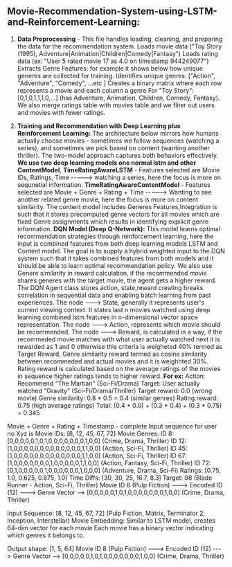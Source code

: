## Movie-Recommendation-System-using-LSTM-and-Reinforcement-Learning:

1. **Data Preprocessing** - 
This file handles loading, cleaning, and preparing the data for the recommendation system.
Loads movie data ("Toy Story (1995), Adventure|Animation|Children|Comedy|Fantasy")
Loads rating data (ex: "User 5 rated movie 17 as 4.0 on timestamp 944249077")
Extracts Genre Features: for example it shows below how unique generes are collected for training.
Identifies unique genres: ["Action", "Adventure", "Comedy", ...etc ]
Creates a binary matrix where each row represents a movie and each column a genre
For "Toy Story": [0,1,0,1,1,1,0,...] (has Adventure, Animation, Children, Comedy, Fantasy).
We also merge ratings table with movies table and we fliter out users and movies with fewer ratings.

2. **Training and Recommendation with Deep Learning plus Reinforcement Learning:**
The architecture below mirrors how humans actually choose movies - sometimes we follow sequences (watching a series), and sometimes we pick based on content (wanting another thriller). The two-model approach captures both behaviors 
effectively.
**We use two deep learning models one normal lstm and other ContentModel**,
**TimeRatingAwareLSTM** - Features selected are Movie IDs, Ratings, Time	-----> watching a series, here the focus is more on sequnetial information.
**TimeRatingAwareContentModel** - Features selected are Movie + Genre + Rating + Time -----> Wanting to see another related genre movie, here the focus is more on content similarity.
The content model includes Generes Features,Integration is such that it stores precomputed genre vectors for all movies which are fixed Genre assignments which results in identifying expilicit genre information.
**DQN Model (Deep Q-Network):**
This model learns optimal recommendation strategies through reinforcement learning, here the input is combined features from both deep learning models LSTM and Content model.
The goal is to supply a hybrid weighted input to the DQN system such that it takes combined features from both models and it should be able to learn optimal recommendation policy.
We also use Genere similarity in reward calculation, if the recommended movie shares generes with the target movie, the agent gets a higher reward. 
The DQN Agent class stores action, state,reward creating breaks correlation in sequential data and enabling batch learning from past experiences.
The node ---> State, generally it represents user's current viewing context. It states last n movies watched using deep learning combined lstm features in n-dimensional vector space representation.
The node ---> Action, represents which movie should be recommended.
The node ---> Reward, is calculated in a way, if the recommeded movie matches with what user actually watched next it is rewarded as 1 and 0 otherwise this criteria is weigheted 40% termed as Target Reward, Genre similarity reward termed as cosine similarity between recommeded and actual movies and it is weighhted 30%. Rating reward is calculated based on the average ratings of the movies in sequence higher ratings tends to higher reward.
**For ex:**
Action: Recommend "The Martian" (Sci-Fi/Drama)
Target: User actually watched "Gravity" (Sci-Fi/Drama/Thriller)
Target reward: 0.0 (wrong movie)
Genre similarity: 0.8 * 0.5 = 0.4 (similar genres)
Rating reward: 0.75 (high average ratings)
Total: (0.4 * 0.0) + (0.3 * 0.4) + (0.3 * 0.75) = 0.345






 
Movie + Genre + Rating + Timestamp - complete Input sequence for user no Xyz is
Movie IDs: [8, 12, 45, 67, 72]
Movie Genres:
ID 8: [0,0,0,0,0,1,0,1,0,0,0,0,0,0,0,1,0,0] (Crime, Drama, Thriller)
ID 12: [1,0,0,0,0,0,0,0,0,0,0,0,0,0,1,1,0,0] (Action, Sci-Fi, Thriller)
ID 45: [1,0,0,0,0,0,0,0,0,0,0,0,0,0,1,1,0,0] (Action, Sci-Fi, Thriller)
ID 67: [1,0,0,0,0,0,0,0,1,0,0,0,0,0,1,1,0,0] (Action, Fantasy, Sci-Fi, Thriller)
ID 72: [0,1,0,0,0,0,0,1,0,0,0,0,0,0,1,0,0,0] (Adventure, Drama, Sci-Fi)
Ratings: [0.75, 1.0, 0.625, 0.875, 1.0]
Time Diffs: [30, 30, 25, 16.7, 8.3]
Target: 98 (Blade Runner - Action, Sci-Fi, Thriller)
Movie ID 8 (Pulp Fiction) ---> Encoded ID (12)  ---> Genre Vector --> [0,0,0,0,0,1,0,1,0,0,0,0,0,0,0,1,0,0] (Crime, Drama, Thriller)

   Input Sequence: [8, 12, 45, 67, 72] (Pulp Fiction, Matrix, Terminator 2, Inception, Interstellar)
   Movie Embedding: Similar to LSTM model, creates 64-dim vector for each movie
   Each movie has a binary vector indicating which genres it belongs to.

Output shape: [1, 5, 64]
Movie ID 8 (Pulp Fiction) ---> Encoded ID (12)  ---> Genre Vector --> [0,0,0,0,0,1,0,1,0,0,0,0,0,0,0,1,0,0] (Crime, Drama, Thriller)

